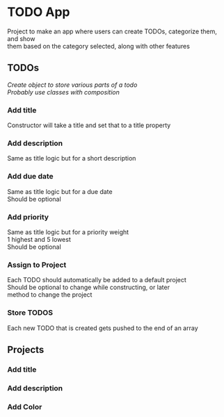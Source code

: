 # TODO App

Project to make an app where users can create TODOs, categorize them, and show  
them based on the category selected, along with other features

## TODOs

_Create object to store various parts of a todo  
Probably use classes with composition_

### Add title

Constructor will take a title and set that to a title property

### Add description

Same as title logic but for a short description

### Add due date

Same as title logic but for a due date  
Should be optional

### Add priority

Same as title logic but for a priority weight  
1 highest and 5 lowest  
Should be optional

### Assign to Project

Each TODO should automatically be added to a default project  
Should be optional to change while constructing, or later  
method to change the project

### Store TODOS

Each new TODO that is created gets pushed to the end of an array

## Projects

### Add title

### Add description

### Add Color
